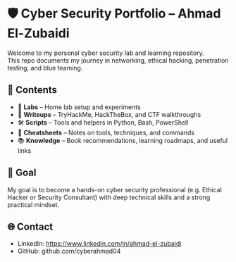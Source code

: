 # 🛡️ Cyber Security Portfolio – Ahmad El-Zubaidi

Welcome to my personal cyber security lab and learning repository.  
This repo documents my journey in networking, ethical hacking, penetration testing, and blue teaming.

## 🔧 Contents

- 🔬 **Labs** – Home lab setup and experiments
- 🧠 **Writeups** – TryHackMe, HackTheBox, and CTF walkthroughs
- 🛠️ **Scripts** – Tools and helpers in Python, Bash, PowerShell
- 📘 **Cheatsheets** – Notes on tools, techniques, and commands
- 📚 **Knowledge** – Book recommendations, learning roadmaps, and useful links

## 🎯 Goal

My goal is to become a hands-on cyber security professional (e.g. Ethical Hacker or Security Consultant) with deep technical skills and a strong practical mindset.

## 🌐 Contact

- LinkedIn: https://www.linkedin.com/in/ahmad-el-zubaidi
- GitHub: github.com/cyberahmad04
